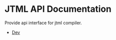 JTML API Documentation
=====================

Provide api interface for jtml compiler.

- [Dev](dev.md)
